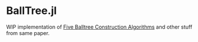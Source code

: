 # BallTree.jl

WIP implementation of
[Five Balltree Construction Algorithms](http://ftp.icsi.berkeley.edu/ftp/pub/techreports/1989/tr-89-063.pdf)
and other stuff from same paper.
